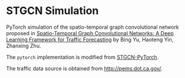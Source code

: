 # STGCN Simulation
PyTorch simulation of the spatio-temporal graph convolutional network proposed in [Spatio-Temporal Graph Convolutional Networks: A Deep Learning Framework for Traffic Forecasting](https://arxiv.org/abs/1709.04875) by Bing Yu, Haoteng Yin, Zhanxing Zhu.

The `pytorch` implementation is modified from [STGCN-PyTorch](https://github.com/FelixOpolka/STGCN-PyTorch).

The traffic data source is obtained from http://pems.dot.ca.gov/.